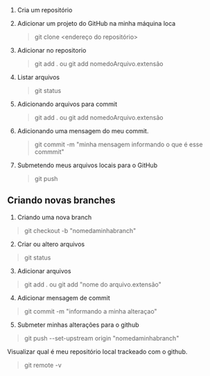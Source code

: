 1. Cria um repositório

2. Adicionar um projeto do GitHub na minha máquina loca

   > git clone <endereço do repositório>

3. Adicionar no repositorio

   > git add . ou git add nomedoArquivo.extensão

4. Listar arquivos

   > git status

5. Adicionando arquivos para commit

   > git add . ou git add nomedoArquivo.extensão

6. Adicionando uma mensagem do meu commit.

   > git commit -m "minha mensagem informando o que é esse commmit"

7. Submetendo meus arquivos locais para o GitHub
   > git push

## Criando novas branches

1.  Criando uma nova branch

> git checkout -b "nomedaminhabranch"

2. Criar ou altero arquivos

> git status

3. Adicionar arquivos

> git add . ou git add "nome do arquivo.extensão"

4. Adicionar mensagem de commit

> git commit -m "informando a minha alteraçao"

5. Submeter minhas alterações para o github

> git push --set-upstream origin "nomedaminhabranch"

Visualizar qual é meu repositório local trackeado com o github.

> git remote -v
